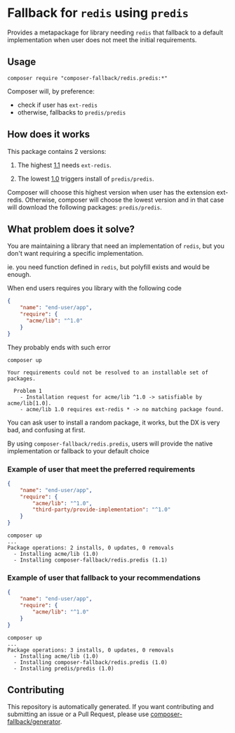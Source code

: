 # Fallback for `redis` using `predis`

Provides a metapackage for library needing `redis` 
that fallback to a default implementation when user does not meet
the initial requirements.

## Usage

```shell
composer require "composer-fallback/redis.predis:*"
```

Composer will, by preference:
- check if user has `ext-redis`
- otherwise, fallbacks to `predis/predis`

## How does it works

This package contains 2 versions:

1. The highest [1.1](https://github.com/composer-fallback/redis.predis/blob/1.1/composer.json) needs `ext-redis`.

1. The lowest [1.0](https://github.com/composer-fallback/redis.predis/blob/1.0/composer.json) triggers install of `predis/predis`.

Composer will choose this highest version when user has the extension ext-redis.
Otherwise, composer will choose the lowest version and in that case will 
download the following packages: `predis/predis`.

## What problem does it solve?

You are maintaining a library that need an implementation of `redis`,
but you don't want requiring a specific implementation. 

ie. you need function defined in `redis`, but polyfill exists and would be enough.

When end users requires you library with the following code 
```json
{
    "name": "end-user/app",
    "require": {
      "acme/lib": "^1.0"
    }
}
```

They probably ends with such error

```shell
composer up

Your requirements could not be resolved to an installable set of packages.

  Problem 1
    - Installation request for acme/lib ^1.0 -> satisfiable by acme/lib[1.0].
    - acme/lib 1.0 requires ext-redis * -> no matching package found.
```

You can ask user to install a random package, it works, but the DX is very bad,
and confusing at first.

By using `composer-fallback/redis.predis`, 
users will provide the native implementation 
or fallback to your default choice

### Example of user that meet the preferred requirements

```json
{
    "name": "end-user/app",
    "require": {
        "acme/lib": "^1.0",
        "third-party/provide-implementation": "^1.0"
    }
}
```
```shell
composer up
...
Package operations: 2 installs, 0 updates, 0 removals
  - Installing acme/lib (1.0)
  - Installing composer-fallback/redis.predis (1.1)
```

### Example of user that fallback to your recommendations

```json
{
    "name": "end-user/app",
    "require": {
        "acme/lib": "^1.0"
    }
}
```
```shell
composer up
...
Package operations: 3 installs, 0 updates, 0 removals
  - Installing acme/lib (1.0)
  - Installing composer-fallback/redis.predis (1.0)
  - Installing predis/predis (1.0)
```

## Contributing

This repository is automatically generated. If you want contributing and 
submitting an issue or a Pull Request, please use 
[composer-fallback/generator](https://github.com/composer-fallback/generator).
